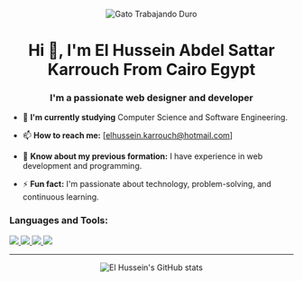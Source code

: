 <p align="center"><img src="https://user-images.githubusercontent.com/117761602/211220562-e477ce99-93b3-42b1-9f1d-9d4352151c6a.gif" alt="Gato Trabajando Duro"></p>

<h1 align="center">Hi 👋, I'm El Hussein Abdel Sattar Karrouch From Cairo Egypt</h1>
<h3 align="center">I'm a passionate web designer and developer</h3>

- 🌱 **I'm currently studying** Computer Science and Software Engineering.

- 📫 **How to reach me:** [elhussein.karrouch@hotmail.com]

- 📄 **Know about my previous formation:** I have experience in web development and programming.

- ⚡ **Fun fact:** I'm passionate about technology, problem-solving, and continuous learning.

<h3 align="left">Languages and Tools:</h3>
<p align="left">
   <a href="https://skillicons.dev">
      <img src="https://skillicons.dev/icons?i=html,css,js" />
  </a>
  <a href="https://skillicons.dev">
      <img src="https://skillicons.dev/icons?i=python,java,php" />
  </a>
  <a href="https://skillicons.dev">
      <img src="https://skillicons.dev/icons?i=mysql" />
  </a>
  <a href="https://skillicons.dev">
      <img src="https://skillicons.dev/icons?i=vscode,git" />
  </a>
</p>

---

<p align="center">
  <img src="https://github-readme-stats.vercel.app/api?username=yourusername&show_icons=true&theme=dark" alt="El Hussein's GitHub stats" />
</p>
